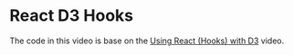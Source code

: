 # React D3 Hooks

The code in this video is base on the
[Using React (Hooks) with D3](https://www.youtube.com/watch?v=9uEmNgHzPhQ&list=PLDZ4p-ENjbiPo4WH7KdHjh_EMI7Ic8b2B)
video.
